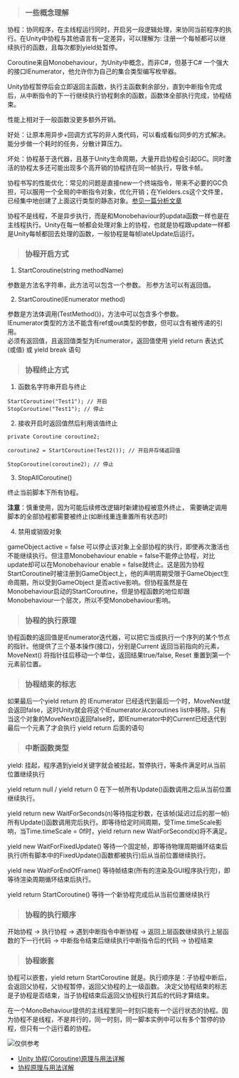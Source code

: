 <!-- https://www.cnblogs.com/Dearmyh/p/9317699.html -->
<!-- https://zhuanlan.zhihu.com/p/59619632 -->
<!-- https://blog.csdn.net/huang9012/article/details/38492937 -->

> ### 一些概念理解

协程：协同程序，在主线程运行同时，开启另一段逻辑处理，来协同当前程序的执行。在Unity中协程与其他语言有一定差异，可以理解为: 注册一个每帧都可以继续执行的函数，且每次都到yield处暂停。

Coroutine来自Monobehaviour，为Unity中概念，而非C#，但基于C# 一个强大的接口IEnumerator，他允许你为自己的集合类型编写枚举器。

Unity协程暂停后会立即返回主函数，执行主函数剩余部分，直到中断指令完成后，从中断指令的下一行继续执行协程剩余的函数，函数体全部执行完成，协程结束。

性能上相对于一般函数没更多额外开销。

好处：让原本用异步+回调方式写的非人类代码，可以看成看似同步的方式解决。能分步做一个耗时的任务，分散计算压力。

坏处：协程基于迭代器，且基于Unity生命周期，大量开启协程会引起GC。同时激活的协程太多还可能出现多个高开销的协程挤在同一帧执行，导致卡帧。

协程书写的性能优化：常见的问题是直接new一个终端指令，带来不必要的GC负担，可以服用一个全局的中断指令对象，优化开销；在Yielders.cs这个文件里，已经集中地创建了上面这行类型的静态对象。[参见一篇分析文章](https://blog.csdn.net/liujunjie612/article/details/70623943)

协程不是线程，不是异步执行，而是和Monobehaviour的updata函数一样也是在主线程执行。Unity在每一帧都会处理对象上的协程，也就是协程跟update一样都是Unity每帧都回去处理的函数，一般协程是每帧lateUpdate后运行。

> ### 协程开启方式

1. StartCoroutine(string methodName)

参数是方法名字符串，此方法可以包含一个参数。
形参方法可以有返回值。

2. StartCoroutine(IEnumerator method)

参数是方法体调用(TestMethod())，方法中可以包含多个参数。  
IEnumerator类型的方法不能含有ref或out类型的参数，但可以含有被传递的引用。  
必须有返回值，且返回值类型为IEnumerator，返回值使用 yield return 表达式(或值) 或 yield break 语句

> ### 协程终止方式

1. 函数名字符串开启与终止

```
StartCoroutine("Test1"); // 开启
StopCoroutine("Test1"); // 停止
```

2. 接收开启时返回值然后利用该值终止

```
private Coroutine coroutine2;

coroutine2 = StartCoroutine(Test2()); // 开启并存储返回值

StopCoroutine(coroutine2); // 停止
```

3. StopAllCoroutine()

终止当前脚本下所有协程。

**注意**：慎重使用，因为可能后续修改逻辑时新建协程被意外终止， 需要确定调用脚本的全部协程都需要被终止(如断线重连重置所有状态时)

4. 禁用或销毁对象

gameObject.active = false 可以停止该对象上全部协程的执行，即使再次激活也不能继续执行。但注意Monobehaviour enable = false不能停止协程，对比update却可以在Monobehaviour enable = false就终止。这是因为协程StartCoroutine时被注册到GameObject上，他的声明周期受限于GameObject生命周期，所以受到GameObject 是否active影响。但协程虽然是在Monobehaviour启动的StartCoroutine，但是协程函数的地位却跟Monobehaviour一个层次，所以不受Monobehaviour影响。


> ### 协程的执行原理

协程函数的返回值是IEnumerator迭代器，可以把它当成执行一个序列的某个节点的指针。他提供了三个基本操作(接口)，分别是Current 返回当前指向的元素，MoveNext() 将指针往后移动一个单位，返回结果true/false, Reset 重置到第一个元素前位置。

> ### 协程结束的标志

如果最后一个yield return 的 IEnumerator 已经迭代到最后一个时，MoveNext就会返回false，这时Unity就会将这个IEnumerator从coroutines list中移除。只有当这个对象的MoveNext()返回false时，即IEnumerator中的Current已经迭代到最后一个元素了才会执行 yield return 后面的语句

> ### 中断函数类型

yield: 挂起，程序遇到yield关键字就会被挂起，暂停执行，等条件满足时从当前位置继续执行

yield return null / yield return 0 在下一帧所有Update()函数调用之后从当前位置继续执行。   

yield return new WaitForSeconds(n)等待指定秒数，在该帧(延迟过后的那一帧)所有Update()函数调用完后执行。即等待给定时间周期，受Time.timeScale影响，当Time.timeScale = 0f时，yield return new WaitForSecond(x)将不满足。   

yield new WaitForFixedUpdate() 等待一个固定帧，即等待物理周期循环结束后执行(所有脚本中的FixedUpdate()函数都被执行)后从当前位置继续执行。   

yield new WaitForEndOfFrame() 等待帧结束(所有的渲染及GUI程序执行完)，即等待渲染周期循环结束后执行。   

yield return StartCoroutine() 等待一个新协程完成后从当前位置继续执行

> ### 协程的执行顺序

开始协程 -> 执行协程 -> 遇到中断指令中断协程 -> 返回上层函数继续执行上层函数的下一行代码 -> 中断指令结束后继续执行中断指令后的代码 -> 协程结束

> ### 协程嵌套

协程可以嵌套，yield return StartCoroutine 就是。执行顺序是：子协程中断后，会返回父协程，父协程暂停，返回父协程的上一级函数。
决定父协程结束的标志是子协程是否结束，当子协程结束后返回父协程执行其后的代码才算结束。


在一个MonoBehaviour提供的主线程里同一时刻只能有一个运行状态的协程。因为协程不是线程，不是并行的，同一时刻，同一脚本实例中可以有多个暂停的协程，但只有一个运行着的协程。




![仅供参考](https://gitee.com/rainopen/images/raw/master/Coroutine.png)

* [Unity 协程(Coroutine)原理与用法详解](https://www.cnblogs.com/xinzhilinger/p/14718527.html)
* [协程原理与用法详解](https://www.cnblogs.com/xinzhilinger/p/14718527.html)


